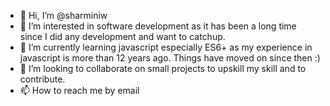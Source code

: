 - 👋 Hi, I’m @sharminiw
- 👀 I’m interested in software development as it has been a long time since I did any development and want to catchup.
- 🌱 I’m currently learning javascript especially ES6+ as my experience in javascript is more than 12 years ago.  Things have moved on since then :)
- 💞️ I’m looking to collaborate on small projects to upskill my skill and to contribute.
- 📫 How to reach me by email

<!---
sharminiw/sharminiw is a ✨ special ✨ repository because its `README.md` (this file) appears on your GitHub profile.
You can click the Preview link to take a look at your changes.
--->
